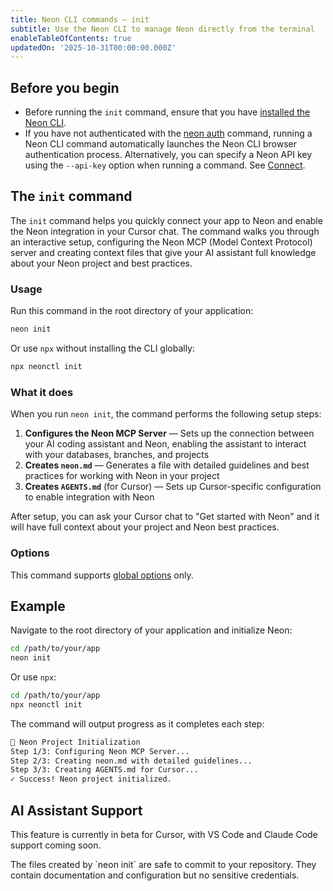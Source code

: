 ```yaml
---
title: Neon CLI commands — init
subtitle: Use the Neon CLI to manage Neon directly from the terminal
enableTableOfContents: true
updatedOn: '2025-10-31T00:00:00.000Z'
---
```


## Before you begin

- Before running the `init` command, ensure that you have [installed the Neon CLI](/docs/reference/neon-cli#install-the-neon-cli).
- If you have not authenticated with the [neon auth](/docs/reference/cli-auth) command, running a Neon CLI command automatically launches the Neon CLI browser authentication process. Alternatively, you can specify a Neon API key using the `--api-key` option when running a command. See [Connect](/docs/reference/neon-cli#connect).

## The `init` command

The `init` command helps you quickly connect your app to Neon and enable the Neon integration in your Cursor chat. The command walks you through an interactive setup, configuring the Neon MCP (Model Context Protocol) server and creating context files that give your AI assistant full knowledge about your Neon project and best practices.

### Usage

Run this command in the root directory of your application:

```bash
neon init
```

Or use `npx` without installing the CLI globally:

```bash
npx neonctl init
```

### What it does

When you run `neon init`, the command performs the following setup steps:

1. **Configures the Neon MCP Server** — Sets up the connection between your AI coding assistant and Neon, enabling the assistant to interact with your databases, branches, and projects
2. **Creates `neon.md`** — Generates a file with detailed guidelines and best practices for working with Neon in your project
3. **Creates `AGENTS.md`** (for Cursor) — Sets up Cursor-specific configuration to enable integration with Neon

After setup, you can ask your Cursor chat to "Get started with Neon" and it will have full context about your project and Neon best practices.

### Options

This command supports [global options](/docs/reference/neon-cli#global-options) only.

## Example

Navigate to the root directory of your application and initialize Neon:

```bash
cd /path/to/your/app
neon init
```

Or use `npx`:

```bash
cd /path/to/your/app
npx neonctl init
```

The command will output progress as it completes each step:

```bash
🚀 Neon Project Initialization
Step 1/3: Configuring Neon MCP Server...
Step 2/3: Creating neon.md with detailed guidelines...
Step 3/3: Creating AGENTS.md for Cursor...
✓ Success! Neon project initialized.
```

## AI Assistant Support

This feature is currently in beta for Cursor, with VS Code and Claude Code support coming soon.

<Admonition type="note">
The files created by `neon init` are safe to commit to your repository. They contain documentation and configuration but no sensitive credentials.
</Admonition>

<NeedHelp/>
